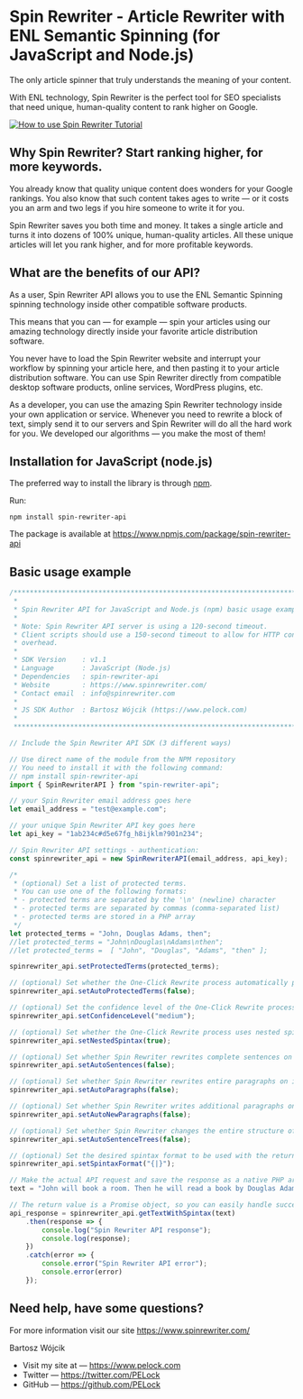 # Spin Rewriter - Article Rewriter with ENL Semantic Spinning (for JavaScript and Node.js)

The only article spinner that truly understands the meaning of your content.

With ENL technology, Spin Rewriter is the perfect tool for SEO specialists that need unique, human-quality content to rank higher on Google.

[![How to use Spin Rewriter Tutorial](https://img.youtube.com/vi/hIZgag6ChhA/0.jpg)](https://www.youtube.com/watch?v=hIZgag6ChhA)

## Why Spin Rewriter? Start ranking higher, for more keywords.

You already know that quality unique content does wonders for your Google rankings. You also know that such content takes ages to write — or it costs you an arm and two legs if you hire someone to write it for you.

Spin Rewriter saves you both time and money. It takes a single article and turns it into dozens of 100% unique, human-quality articles. All these unique articles will let you rank higher, and for more profitable keywords.

## What are the benefits of our API?

As a user, Spin Rewriter API allows you to use the ENL Semantic Spinning spinning technology inside other compatible software products.

This means that you can — for example — spin your articles using our amazing technology directly inside your favorite article distribution software.

You never have to load the Spin Rewriter website and interrupt your workflow by spinning your article here, and then pasting it to your article distribution software. You can use Spin Rewriter directly from compatible desktop software products, online services, WordPress plugins, etc.

As a developer, you can use the amazing Spin Rewriter technology inside your own application or service. Whenever you need to rewrite a block of text, simply send it to our servers and Spin Rewriter will do all the hard work for you. We developed our algorithms — you make the most of them!

## Installation for JavaScript (node.js)

The preferred way to install the library is through [npm](https://www.npmjs.com/).

Run:

```
npm install spin-rewriter-api
```

The package is available at https://www.npmjs.com/package/spin-rewriter-api

## Basic usage example

```javascript
/******************************************************************************
 *
 * Spin Rewriter API for JavaScript and Node.js (npm) basic usage example.
 *
 * Note: Spin Rewriter API server is using a 120-second timeout.
 * Client scripts should use a 150-second timeout to allow for HTTP connection
 * overhead.
 *
 * SDK Version    : v1.1
 * Language       : JavaScript (Node.js)
 * Dependencies   : spin-rewriter-api
 * Website        : https://www.spinrewriter.com/
 * Contact email  : info@spinrewriter.com
 *
 * JS SDK Author  : Bartosz Wójcik (https://www.pelock.com)
 *
 *****************************************************************************/

// Include the Spin Rewriter API SDK (3 different ways)

// Use direct name of the module from the NPM repository
// You need to install it with the following command:
// npm install spin-rewriter-api
import { SpinRewriterAPI } from "spin-rewriter-api";

// your Spin Rewriter email address goes here
let email_address = "test@example.com";

// your unique Spin Rewriter API key goes here
let api_key = "1ab234c#d5e67fg_h8ijklm?901n234";

// Spin Rewriter API settings - authentication:
const spinrewriter_api = new SpinRewriterAPI(email_address, api_key);

/*
 * (optional) Set a list of protected terms.
 * You can use one of the following formats:
 * - protected terms are separated by the '\n' (newline) character
 * - protected terms are separated by commas (comma-separated list)
 * - protected terms are stored in a PHP array
 */
let protected_terms = "John, Douglas Adams, then";
//let protected_terms = "John\nDouglas\nAdams\nthen";
//let protected_terms =  [ "John", "Douglas", "Adams", "then" ];

spinrewriter_api.setProtectedTerms(protected_terms);

// (optional) Set whether the One-Click Rewrite process automatically protects Capitalized Words outside the article's title.
spinrewriter_api.setAutoProtectedTerms(false);

// (optional) Set the confidence level of the One-Click Rewrite process.
spinrewriter_api.setConfidenceLevel("medium");

// (optional) Set whether the One-Click Rewrite process uses nested spinning syntax (multi-level spinning) or not.
spinrewriter_api.setNestedSpintax(true);

// (optional) Set whether Spin Rewriter rewrites complete sentences on its own.
spinrewriter_api.setAutoSentences(false);

// (optional) Set whether Spin Rewriter rewrites entire paragraphs on its own.
spinrewriter_api.setAutoParagraphs(false);

// (optional) Set whether Spin Rewriter writes additional paragraphs on its own.
spinrewriter_api.setAutoNewParagraphs(false);

// (optional) Set whether Spin Rewriter changes the entire structure of phrases and sentences.
spinrewriter_api.setAutoSentenceTrees(false);

// (optional) Set the desired spintax format to be used with the returned spun text.
spinrewriter_api.setSpintaxFormat("{|}");

// Make the actual API request and save the response as a native PHP array.
text = "John will book a room. Then he will read a book by Douglas Adams.";

// The return value is a Promise object, so you can easily handle success and failure
api_response = spinrewriter_api.getTextWithSpintax(text)
    .then(response => {
        console.log("Spin Rewriter API response");
        console.log(response);
    })
    .catch(error => {
        console.error("Spin Rewriter API error");
        console.error(error)
    });
```

## Need help, have some questions?

For more information visit our site https://www.spinrewriter.com/

Bartosz Wójcik

* Visit my site at — https://www.pelock.com
* Twitter — https://twitter.com/PELock
* GitHub — https://github.com/PELock